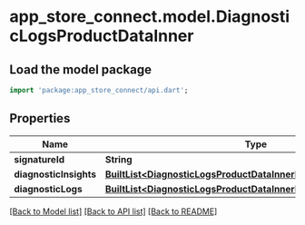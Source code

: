 # app_store_connect.model.DiagnosticLogsProductDataInner

## Load the model package
```dart
import 'package:app_store_connect/api.dart';
```

## Properties
Name | Type | Description | Notes
------------ | ------------- | ------------- | -------------
**signatureId** | **String** |  | [optional] 
**diagnosticInsights** | [**BuiltList&lt;DiagnosticLogsProductDataInnerDiagnosticInsightsInner&gt;**](DiagnosticLogsProductDataInnerDiagnosticInsightsInner.md) |  | [optional] 
**diagnosticLogs** | [**BuiltList&lt;DiagnosticLogsProductDataInnerDiagnosticLogsInner&gt;**](DiagnosticLogsProductDataInnerDiagnosticLogsInner.md) |  | [optional] 

[[Back to Model list]](../README.md#documentation-for-models) [[Back to API list]](../README.md#documentation-for-api-endpoints) [[Back to README]](../README.md)


